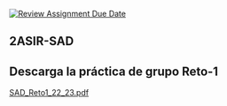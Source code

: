 [![Review Assignment Due Date](https://classroom.github.com/assets/deadline-readme-button-24ddc0f5d75046c5622901739e7c5dd533143b0c8e959d652212380cedb1ea36.svg)](https://classroom.github.com/a/Rz8EO0Vz)
## 2ASIR-SAD
## Descarga la práctica de grupo Reto-1
[SAD_Reto1_22_23.pdf](https://github.com/organizacion-sesion-3-Vicent-Marti/sesion7-tarea-grupo-/files/14331799/SAD_Reto1_22_23.pdf)
